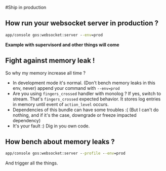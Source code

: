 #Ship in production

How run your websocket server in production ?
---------------------------------------------

```cmd
app/console gos:websocket:server --env=prod
```

**Example with supervisord and other things will come**

Fight against memory leak !
---------------------------

So why my memory increase all time ? 

- In development mode it's normal. (Don't bench memory leaks in this env, never) append your command with `--env=prod` 
- Are you using `fingers_crossed` handler with monolog ? If yes, switch to stream. That's `fingers_crossed` expected behavior. It stores log entries in memory until event of `action_level` occurs.
- Dependencies of this bundle can have some troubles :( (But I can't do nothing, and if it's the case, downgrade or freeze impacted dependency)
- It's your fault :) Dig in you own code.
 

How bench about memory leaks ? 
------------------------------

```cmd
app/console gos:websocket:server --profile --env=prod
```

And trigger all the things.



